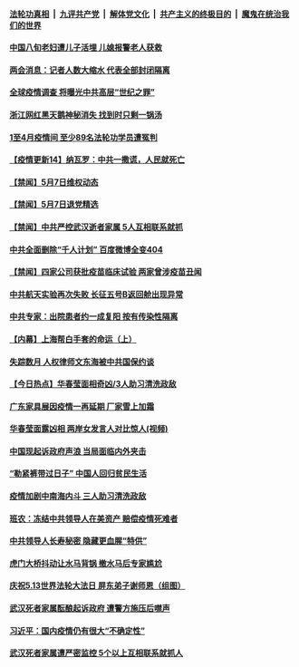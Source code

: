 

####  [法轮功真相](../../../../basic/blob/master/README.md?t=05081431) &nbsp;|&nbsp; [九评共产党](../../../../9ping.md/blob/master/README.md?t=05081431) &nbsp;|&nbsp; [解体党文化](../../../../jtdwh.md/blob/master/README.md?t=05081431)  &nbsp;|&nbsp; [共产主义的终极目的](../../../../gczydzjmd.md/blob/master/README.md?t=05081431) &nbsp;|&nbsp; [魔鬼在统治我们的世界](../../../../mgztzwmdsj.md/blob/master/README.md?t=05081431) 

#### [中国八旬老妇遭儿子活埋 儿媳报警老人获救](../pages/prog204/a102841419.md?t=05081431) 

#### [两会消息：记者人数大缩水 代表全部封闭隔离](../pages/prog204/a102841683.md?t=05081431) 

#### [全球疫情调查 将曝光中共高层“世纪之罪”](../pages/prog204/a102841660.md?t=05081431) 

#### [浙江网红黑天鹅神秘消失 找到时只剩一锅汤](../pages/prog204/a102841608.md?t=05081431) 

#### [1至4月疫情间 至少89名法轮功学员遭冤判](../pages/prog204/a102841522.md?t=05081431) 


#### [【疫情更新14】纳瓦罗：中共一撒谎，人民就死亡](../pages/prog204/a102837981.md?t=05081431) 

#### [【禁闻】5月7日维权动态](../pages/prog204/a102841506.md?t=05081431) 

#### [【禁闻】5月7日退党精选](../pages/prog204/a102841500.md?t=05081431) 

#### [【禁闻】中共严控武汉逝者家属 5人互相联系就抓](../pages/prog204/a102841450.md?t=05081431) 

#### [中共全面删除“千人计划” 百度微博全变404](../pages/prog204/a102841349.md?t=05081431) 

#### [【禁闻】四家公司获批疫苗临床试验 两家曾涉疫苗丑闻](../pages/prog204/a102841358.md?t=05081431) 

#### [中共航天实验再次失败 长征五号B返回舱出现异常](../pages/prog204/a102841311.md?t=05081431) 

#### [中共专家：出院患者约一成复阳 按有传染性隔离](../pages/prog204/a102841275.md?t=05081431) 

#### [【内幕】上海帮白手套的命运（上）](../pages/prog204/a102841082.md?t=05081431) 

#### [失踪数月 人权律师文东海被中共国保约谈](../pages/prog204/a102841055.md?t=05081431) 

#### [【今日热点】华春莹面相奇凶/3人助习清洗政敌](../pages/prog204/a102840994.md?t=05081431) 

#### [广东家具展因疫情一再延期  厂家雪上加霜](../pages/prog204/a102841015.md?t=05081431) 

#### [华春莹面露凶相 两岸女发言人对比惊人(视频)](../pages/prog204/a102840971.md?t=05081431) 

#### [中国现起诉政府声浪 当局面临内外夹击](../pages/prog204/a102840932.md?t=05081431) 

#### [“勒紧裤带过日子” 中国人回归贫民生活](../pages/prog204/a102840946.md?t=05081431) 

#### [疫情加剧中南海内斗 三人助习清洗政敌](../pages/prog204/a102840841.md?t=05081431) 

#### [班农：冻结中共领导人在美资产 赔偿疫情死难者](../pages/prog204/a102840799.md?t=05081431) 

#### [中共领导人长寿秘密 隐藏更血腥“特供”](../pages/prog204/a102840683.md?t=05081431) 

#### [虎门大桥抖动让水马背锅 撤水马后专家尴尬](../pages/prog204/a102840648.md?t=05081431) 


#### [庆祝5.13世界法轮大法日 屏东弟子谢师恩（组图）](../pages/prog204/a102840673.md?t=05081431) 

#### [武汉死者家属酝酿起诉政府 遭警方施压后噤声](../pages/prog204/a102840546.md?t=05081431) 

#### [习近平：国内疫情仍有很大“不确定性”](../pages/prog204/a102840552.md?t=05081431) 

#### [武汉死者家属遭严密监控 5个以上互相联系就抓人](../pages/prog204/a102840406.md?t=05081431) 

